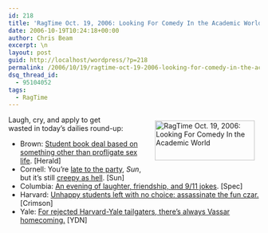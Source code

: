 ```yaml
---
id: 218
title: 'RagTime Oct. 19, 2006: Looking For Comedy In the Academic World'
date: 2006-10-19T10:24:18+00:00
author: Chris Beam
excerpt: \n
layout: post
guid: http://localhost/wordpress/?p=218
permalink: /2006/10/19/ragtime-oct-19-2006-looking-for-comedy-in-the-academic-world/
dsq_thread_id:
  - 95104052
tags:
  - RagTime
---
```

[<img height="80" hspace="10" src="http://www.ivygateblog.com/wp-content/uploads/2006/09/ragtime.jpg" width="200" align="right" vspace="10" border="0" alt="RagTime Oct. 19, 2006: Looking For Comedy In the Academic World" />](http://www.ivygateblog.com/tags/ragtime/)Laugh, cry, and apply to&nbsp;get wasted&nbsp;in&nbsp;today&#8217;s dailies round-up:

  * Brown: [Student book deal based on something other than profligate sex life](http://www.browndailyherald.com/media/storage/paper472/news/2006/10/19/Features/Student.Author.Enlists.Family.Letters.In.Book.Project-2376919.shtml?norewrite200610191030&sourcedomain=www.browndailyherald.com). [Herald]
  * Cornell: You&#8217;re [late to the party](http://www.ivygateblog.com/2006/10/big_red_is_watching_you.html), _Sun_, but it&#8217;s still [creepy as hell](http://www.cornellsun.com/node/19035). [Sun]
  * Columbia:&nbsp;[An evening&nbsp;of laughter, friendship, and&nbsp;9/11 jokes](http://media.www.columbiaspectator.com/media/storage/paper865/news/2006/10/18/News/Jewish.Arab.Comics.CoExist.Onstage-2374102.shtml?sourcedomain=www.columbiaspectator.com&MIIHost=media.collegepublisher.com). [Spec]
  * Harvard: [Unhappy students left with no choice: assassinate the fun czar.](http://www.thecrimson.com/article.aspx?ref=515067) [Crimson]
  * Yale: [For rejected Harvard-Yale tailgaters,&nbsp;there&#8217;s always Vassar homecoming.](http://www.yaledailynews.com/Article.aspx?ArticleID=33800) [YDN]
